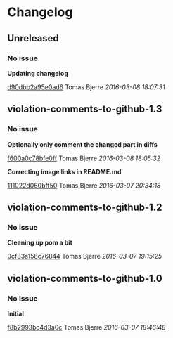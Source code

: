 # Changelog

## Unreleased
### No issue

**Updating changelog**


[d90dbb2a95e0ad6](https://github.com/tomasbjerre/violation-comments-to-github-jenkins-plugin/commit/d90dbb2a95e0ad6) Tomas Bjerre *2016-03-08 18:07:31*


## violation-comments-to-github-1.3
### No issue

**Optionally only comment the changed part in diffs**


[f600a0c78bfe0ff](https://github.com/tomasbjerre/violation-comments-to-github-jenkins-plugin/commit/f600a0c78bfe0ff) Tomas Bjerre *2016-03-08 18:05:32*

**Correcting image links in README.md**


[111022d060bff50](https://github.com/tomasbjerre/violation-comments-to-github-jenkins-plugin/commit/111022d060bff50) Tomas Bjerre *2016-03-07 20:34:18*


## violation-comments-to-github-1.2
### No issue

**Cleaning up pom a bit**


[0cf33a158c76844](https://github.com/tomasbjerre/violation-comments-to-github-jenkins-plugin/commit/0cf33a158c76844) Tomas Bjerre *2016-03-07 19:15:25*


## violation-comments-to-github-1.0
### No issue

**Initial**


[f8b2993bc4d3a0c](https://github.com/tomasbjerre/violation-comments-to-github-jenkins-plugin/commit/f8b2993bc4d3a0c) Tomas Bjerre *2016-03-07 18:46:48*


